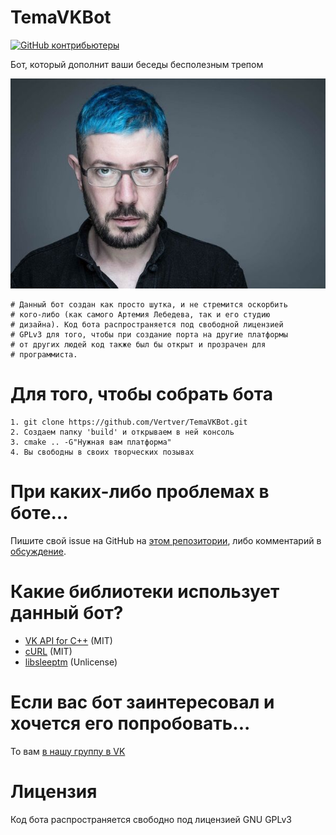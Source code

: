 # TemaVKBot

[![GitHub контрибьютеры](https://img.shields.io/github/contributors/Vertver/TemaVKBot.svg)](https://github.com/Vertver/TemaVKBot/graphs/contributors)

Бот, который дополнит ваши беседы бесполезным трепом

![Артемий Лебедев](https://github.com/Vertver/TemaVKBot/blob/master/artemiy-photo.jpg)

```
# Данный бот создан как просто шутка, и не стремится оскорбить
# кого-либо (как самого Артемия Лебедева, так и его студию 
# дизайна). Код бота распространяется под свободной лицензией 
# GPLv3 для того, чтобы при создание порта на другие платформы
# от других людей код также был бы открыт и прозрачен для
# программиста. 
```

# Для того, чтобы собрать бота
```
1. git clone https://github.com/Vertver/TemaVKBot.git
2. Создаем папку 'build' и открываем в ней консоль
3. cmake .. -G"Нужная вам платформа"
4. Вы свободны в своих творческих позывах
```

# При каких-либо проблемах в боте...
Пишите свой issue на GitHub на [этом репозитории](https://github.com/Vertver/TemaVKBot), либо
комментарий в [обсуждение](https://vk.com/topic-191333166_39921778).

# Какие библиотеки использует данный бот?
* [VK API for C++](https://github.com/Kolsha/VK) (MIT)
* [cURL](https://github.com/curl/curl) (MIT)
* [libsleeptm](https://github.com/Vertver/libsleeptm) (Unlicense)

# Если вас бот заинтересовал и хочется его попробовать...
То вам [в нашу группу в VK](https://vk.com/temavkbot)

# Лицензия
Код бота распространяется свободно под лицензией GNU GPLv3

